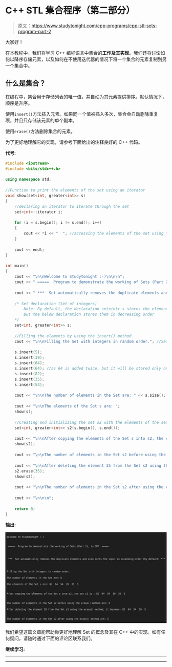 # C++ STL 集合程序（第二部分）

> 原文：<https://www.studytonight.com/cpp-programs/cpp-stl-sets-program-part-2>

大家好！

在本教程中，我们将学习 C++ 编程语言中集合的**工作及其实现**。我们还将讨论如何以降序存储元素，以及如何在不使用迭代器的情况下将一个集合的元素复制到另一个集合中。

## 什么是集合？

在编程中，集合用于存储列表的唯一值，并自动为其元素提供排序。默认情况下，顺序是升序。

使用`insert()`方法插入元素。如果同一个值被插入多次，集合会自动删除重复项，并且只存储该元素的单个副本。

使用`erase()`方法删除集合的元素。

为了更好地理解它的实现，请参考下面给出的注释良好的 C++ 代码。

**代号:**

```cpp
#include <iostream>
#include <bits/stdc++.h>

using namespace std;

//Function to print the elements of the set using an iterator
void show(set<int, greater<int>> s)
{
    //declaring an iterator to iterate through the set
    set<int>::iterator i;

    for (i = s.begin(); i != s.end(); i++)
    {
        cout << *i << "  "; //accessing the elements of the set using * as i stores the address to each element
    }

    cout << endl;
}

int main()
{
    cout << "\n\nWelcome to Studytonight :-)\n\n\n";
    cout << " =====  Program to demonstrate the working of Sets (Part 2), in CPP  ===== \n\n\n\n";

    cout << " ***  Set automatically removes the duplicate elements and also sorts the input in ascending order (by default) *** \n\n";

    /* Set declaration (Set of integers)
        Note: By default, the declaration set<int> s stores the elements in ascending order
        But the below declaration stores them in decreasing order
    */
    set<int, greater<int>> s;

    //Filling the elements by using the insert() method.
    cout << "\n\nFilling the Set with integers in random order."; //Set automatically stores them in order

    s.insert(5);
    s.insert(39);
    s.insert(64);
    s.insert(64); //as 64 is added twice, but it will be stored only once in the set
    s.insert(82);
    s.insert(35);
    s.insert(54);

    cout << "\n\nThe number of elements in the Set are: " << s.size();

    cout << "\n\nThe elements of the Set s are: ";
    show(s);

    //Creating and initializing the set s2 with the elements of the set s
    set<int, greater<int>> s2(s.begin(), s.end());

    cout << "\n\nAfter copying the elements of the Set s into s2, the set s2 is : ";
    show(s2);

    cout << "\n\nThe number of elements in the Set s2 before using the erase() method are: " << s2.size();

    cout << "\n\nAfter deleting the element 35 from the Set s2 using the erase() method, it becomes: ";
    s2.erase(35);
    show(s2);

    cout << "\n\nThe number of elements in the Set s2 after using the erase() method are: " << s2.size();

    cout << "\n\n\n";

    return 0;
} 
```

**输出:**

![C++ Set Part 2](img/8885e92699d89486e72027574b121ed5.png)

我们希望这篇文章能帮助你更好地理解 Set 的概念及其在 C++ 中的实现。如有任何疑问，请随时通过下面的评论区联系我们。

**继续学习:**

* * *

* * *